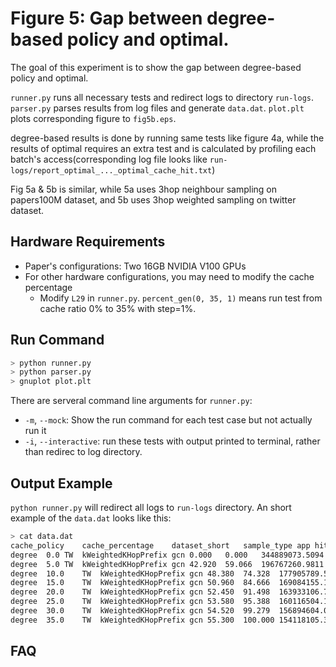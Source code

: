 # Figure 5: Gap between degree-based policy and optimal.

The goal of this experiment is to show the gap between degree-based policy and optimal.

`runner.py` runs all necessary tests and redirect logs to directory `run-logs`.
`parser.py` parses results from log files and generate `data.dat`.
`plot.plt` plots corresponding figure to `fig5b.eps`.

degree-based results is done by running same tests like figure 4a, while the results of optimal requires an extra test and is calculated by profiling each batch's access(corresponding log file looks like `run-logs/report_optimal_..._optimal_cache_hit.txt`)

Fig 5a & 5b is similar, while 5a uses 3hop neighbour sampling on papers100M dataset, and 5b uses 3hop weighted sampling on twitter dataset.

## Hardware Requirements

- Paper's configurations: Two 16GB NVIDIA V100 GPUs
- For other hardware configurations, you may need to modify the cache percentage
  -  Modify `L29` in `runner.py`. `percent_gen(0, 35, 1)` means run test from cache ratio 0% to 35% with step=1%.

## Run Command

```sh
> python runner.py
> python parser.py
> gnuplot plot.plt
```

There are serveral command line arguments for `runner.py`:

- `-m`, `--mock`: Show the run command for each test case but not actually run it
- `-i`, `--interactive`: run these tests with output printed to terminal, rather than redirec to log directory.

## Output Example

`python runner.py` will redirect all logs to `run-logs` directory. An short example of the `data.dat` looks like this:
```sh
> cat data.dat
cache_policy	cache_percentage	dataset_short	sample_type	app	hit_percent	optimal_hit_percent	batch_miss_nbytes	batch_feat_nbytes
degree	0.0	TW	kWeightedKHopPrefix	gcn	0.000	0.000	344889073.5094	344889073.5094
degree	5.0	TW	kWeightedKHopPrefix	gcn	42.920	59.066	196767260.9811	344712153.3585
degree	10.0	TW	kWeightedKHopPrefix	gcn	48.380	74.328	177905789.5849	344619288.1509
degree	15.0	TW	kWeightedKHopPrefix	gcn	50.960	84.666	169084155.1698	344796208.3019
degree	20.0	TW	kWeightedKHopPrefix	gcn	52.450	91.498	163933106.717	344790730.8679
degree	25.0	TW	kWeightedKHopPrefix	gcn	53.580	95.388	160116504.1509	344915755.4717
degree	30.0	TW	kWeightedKHopPrefix	gcn	54.520	99.279	156894604.0755	344983271.8491
degree	35.0	TW	kWeightedKHopPrefix	gcn	55.300	100.000	154118105.3585	344808979.3208


```

## FAQ